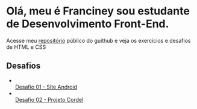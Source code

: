 <h1>Olá, meu é Franciney sou estudante de Desenvolvimento Front-End.</h1>
<p>Acesse meu <a href="https://github.com/neyaraujo" target="_blank">repositório</a> público do guithub e veja os exercícios e desafios de HTML e CSS</p>
<h2>Desafios</h2>
<ul>
<li></li><a href="https://neyaraujo.github.io/projeto-android/" target="_blank">Desafio 01 - Site Android</a></li><br>
<li></li><a href="https://neyaraujo.github.io/projeto-cordel/" target="_blank">Desafio 02 - Projeto Cordel</a></li><br>
</ul>
